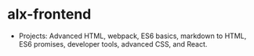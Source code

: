 # alx-frontend

- Projects: Advanced HTML, webpack, ES6 basics, markdown to HTML, ES6 promises, developer tools, advanced CSS, and React.
